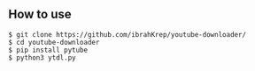## How to use

```
$ git clone https://github.com/ibrahKrep/youtube-downloader/
$ cd youtube-downloader
$ pip install pytube
$ python3 ytdl.py
```
